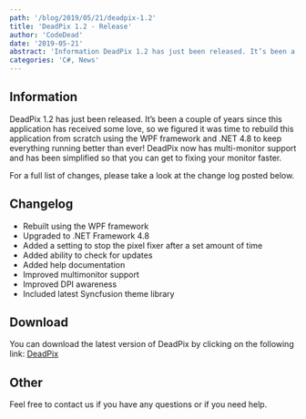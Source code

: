 ```yaml
---
path: '/blog/2019/05/21/deadpix-1.2'
title: 'DeadPix 1.2 - Release'
author: 'CodeDead'
date: '2019-05-21'
abstract: 'Information DeadPix 1.2 has just been released. It’s been a couple of years since this application has received some love, so we figured it was time to rebuild this application from scratch using the WPF framework and .NET 4.8 to keep everything running better...'
categories: 'C#, News'
---
```


## Information

DeadPix 1.2 has just been released. It’s been a couple of years since this application has received some love, so we figured it was time to rebuild this application from scratch using the WPF framework and .NET 4.8 to keep everything running better than ever! DeadPix now has multi-monitor support and has been simplified so that you can get to fixing your monitor faster.

For a full list of changes, please take a look at the change log posted below.

## Changelog

- Rebuilt using the WPF framework
- Upgraded to .NET Framework 4.8
- Added a setting to stop the pixel fixer after a set amount of time
- Added ability to check for updates
- Added help documentation
- Improved multimonitor support
- Improved DPI awareness
- Included latest Syncfusion theme library

## Download

You can download the latest version of DeadPix by clicking on the following link:
<a href="/software/deadpix">DeadPix</a>

## Other

Feel free to contact us if you have any questions or if you need help.
